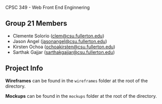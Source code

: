 CPSC 349 - Web Front End Enginnering

## Group 21 Members

- Clemente Solorio (clem@csu.fullerton.edu)
- Jason Angel (jasonangel@csu.fullerton.edu)
- Kirsten Ochoa (ochoakirsten@csu.fullerton.edu)
- Sarthak Gajjar (sarthakgajjar@csu.fullerton.edu)

## Project Info

**Wireframes** can be found in the `wireframes` folder at the root of the directory.

**Mockups** can be found in the `mockups` folder at the root of the directory.
